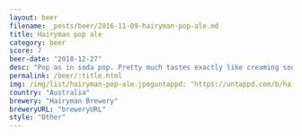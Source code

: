 ```yaml
---
layout: beer
filename: _posts/beer/2016-11-09-hairyman-pop-ale.md
title: Hairyman pop ale
category: beer
score: 7
beer-date: "2018-12-27"
desc: "Pop as in soda pop. Pretty much tastes exactly like creaming soda. Evokes a lot of memories of childhood, but gets you drunk at the same time. It’s probably the sweetest beer I’ve ever had, but not so much that it gets hard to drink. One of the more unique beers I’ve ever had"
permalink: /beer/:title.html
img: /img/list/hairyman-pop-ale.jpeguntappd: "https://untappd.com/b/hairyman-brewery-pop-ale/2460506"
country: "Australia"
brewery: "Hairyman Brewery"
breweryURL: "breweryURL"
style: "Other"
---
```

